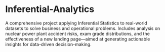 # Inferential-Analytics
A comprehensive project applying Inferential Statistics to real-world datasets to solve business and operational problems. Includes analysis on nuclear power plant accident risks, exam grade distributions, and the effectiveness of a new landing page—aimed at generating actionable insights for data-driven decision-making.
